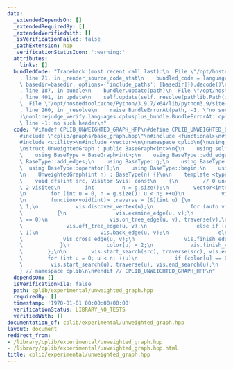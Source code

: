 ```yaml
---
data:
  _extendedDependsOn: []
  _extendedRequiredBy: []
  _extendedVerifiedWith: []
  _isVerificationFailed: false
  _pathExtension: hpp
  _verificationStatusIcon: ':warning:'
  attributes:
    links: []
  bundledCode: "Traceback (most recent call last):\n  File \"/opt/hostedtoolcache/Python/3.9.7/x64/lib/python3.9/site-packages/onlinejudge_verify/documentation/build.py\"\
    , line 71, in _render_source_code_stat\n    bundled_code = language.bundle(stat.path,\
    \ basedir=basedir, options={'include_paths': [basedir]}).decode()\n  File \"/opt/hostedtoolcache/Python/3.9.7/x64/lib/python3.9/site-packages/onlinejudge_verify/languages/cplusplus.py\"\
    , line 187, in bundle\n    bundler.update(path)\n  File \"/opt/hostedtoolcache/Python/3.9.7/x64/lib/python3.9/site-packages/onlinejudge_verify/languages/cplusplus_bundle.py\"\
    , line 401, in update\n    self.update(self._resolve(pathlib.Path(included), included_from=path))\n\
    \  File \"/opt/hostedtoolcache/Python/3.9.7/x64/lib/python3.9/site-packages/onlinejudge_verify/languages/cplusplus_bundle.py\"\
    , line 260, in _resolve\n    raise BundleErrorAt(path, -1, \"no such header\"\
    )\nonlinejudge_verify.languages.cplusplus_bundle.BundleErrorAt: cplib/graphs/base_graph.hpp:\
    \ line -1: no such header\n"
  code: "#ifndef CPLIB_UNWEIGHTED_GRAPH_HPP\n#define CPLIB_UNWEIGHTED_GRAPH_HPP\n\
    #include \"cplib/graphs/base_graph.hpp\"\n#include <functional>\n#include <tuple>\n\
    #include <utility>\n#include <vector>\n\nnamespace cplib\n{\nusing namespace std;\n\
    \nstruct UnweightedGraph : public BaseGraph<int>\n{\n    using self     = UnweightedGraph;\n\
    \    using BaseType = BaseGraph<int>;\n    using BaseType::add_edge;\n    using\
    \ BaseType::add_edges;\n    using BaseType::g;\n    using BaseType::size;\n  \
    \  using BaseType::operator[];\n    using BaseType::begin;\n    using BaseType::end;\n\
    \n    UnweightedGraph(int n) : BaseType(n) {}\n\n    template <typename Visitor>\n\
    \    void dfs(int src, Visitor &vis) const\n    {\n        // 0 unvisited, 1 visiting,\
    \ 2 visited\n        int         n = g.size();\n        vector<int> color(n, 0);\n\
    \n        for (int u = 0, n = g.size(); u < n; ++u)\n            vis.initialize_vertex(src);\n\
    \n        function<void(int)> traverse = [&](int u) {\n            color[u] =\
    \ 1;\n            vis.discover_vertex(u);\n            for (auto v : g[u])\n \
    \           {\n                vis.examine_edge(u, v);\n                if (color[v]\
    \ == 0)\n                    vis.on_tree_edge(u, v), traverse(v),\n          \
    \              vis.off_tree_edge(u, v);\n                else if (color[v] ==\
    \ 1)\n                    vis.back_edge(u, v);\n                else\n       \
    \             vis.cross_edge(u, v);\n                vis.finish_edge(u, v);\n\
    \            }\n            color[u] = 2;\n            vis.finish_vertex(u);\n\
    \        };\n\n        vis.start_search(src), traverse(src), vis.end_search(src);\n\
    \        for (int u = 0; u < n; ++u)\n            if (color[u] == 0)\n       \
    \         vis.start_search(u), traverse(u), vis.end_search(u);\n    }\n};\n\n\
    } // namespace cplib\n\n#endif // CPLIB_UNWEIGHTED_GRAPH_HPP\n"
  dependsOn: []
  isVerificationFile: false
  path: cplib/experimental/unweighted_graph.hpp
  requiredBy: []
  timestamp: '1970-01-01 00:00:00+00:00'
  verificationStatus: LIBRARY_NO_TESTS
  verifiedWith: []
documentation_of: cplib/experimental/unweighted_graph.hpp
layout: document
redirect_from:
- /library/cplib/experimental/unweighted_graph.hpp
- /library/cplib/experimental/unweighted_graph.hpp.html
title: cplib/experimental/unweighted_graph.hpp
---
```

